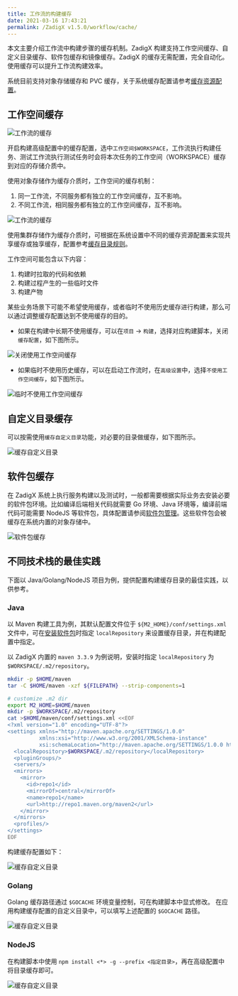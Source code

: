 ```yaml
---
title: 工作流的构建缓存
date: 2021-03-16 17:43:21
permalink: /ZadigX v1.5.0/workflow/cache/
---
```

本文主要介绍工作流中构建步骤的缓存机制。ZadigX 构建支持工作空间缓存、自定义目录缓存、软件包缓存和镜像缓存。ZadigX 的缓存无需配置，完全自动化。使用缓存可以提升工作流构建效率。

系统目前支持对象存储缓存和 PVC 缓存，关于系统缓存配置请参考[缓存资源配置](/ZadigX%20v1.5.0/pages/cluster_manage/#缓存资源配置)。

## 工作空间缓存

![工作流的缓存](../../../_images/workflow_cache_1_1.png)

开启构建高级配置中的缓存配置，选中`工作空间$WORKSPACE`，工作流执行构建任务、测试工作流执行测试任务时会将本次任务的工作空间（WORKSPACE）缓存到对应的存储介质中。

使用对象存储作为缓存介质时，工作空间的缓存机制：
1. 同一工作流，不同服务都有独立的工作空间缓存，互不影响。
2. 不同工作流，相同服务都有独立的工作空间缓存，互不影响。

![工作流的缓存](../../../_images/workflow_cache_1.png)

使用集群存储作为缓存介质时，可根据在系统设置中不同的缓存资源配置来实现共享缓存或独享缓存，配置参考[缓存目录规则](/ZadigX%20v1.5.0/pages/cluster_manage/#使用集群存储)。

工作空间可能包含以下内容：
1. 构建时拉取的代码和依赖
2. 构建过程产生的一些临时文件
3. 构建产物

某些业务场景下可能不希望使用缓存，或者临时不使用历史缓存进行构建，那么可以通过调整缓存配置达到不使用缓存的目的。

* 如果在构建中长期不使用缓存，可以在`项目` -> `构建`，选择对应构建脚本，关闭 `缓存配置`，如下图所示。

![关闭使用工作空间缓存](../../../_images/workflow_cache_2.png)

* 如果临时不使用历史缓存，可以在启动工作流时，在`高级设置`中，选择`不使用工作空间缓存`，如下图所示。

![临时不使用工作空间缓存](../../../_images/workflow_cache_3.png)

## 自定义目录缓存
可以按需使用`缓存自定义目录`功能，对必要的目录做缓存，如下图所示。

![缓存自定义目录](../../../_images/workflow_cache_4.png)

## 软件包缓存

在 ZadigX 系统上执行服务构建以及测试时，一般都需要根据实际业务去安装必要的软件包环境。比如编译后端相关代码就需要 Go 环境、Java 环境等，编译前端代码可能需要 NodeJS 等软件包，具体配置请参阅[软件包管理](/ZadigX%20v1.5.0/settings/app/)。这些软件包会被缓存在系统内置的对象存储中。

![软件包缓存](../../../_images/workflow_cache_5.png)

## 不同技术栈的最佳实践

下面以 Java/Golang/NodeJS 项目为例，提供配置构建缓存目录的最佳实践，以供参考。

### Java

以 Maven 构建工具为例，其默认配置文件位于 `${M2_HOME}/conf/settings.xml` 文件中，可在[安装软件包](/ZadigX%20v1.5.0/settings/app/)时指定 `localRepository` 来设置缓存目录，并在构建配置中指定。

以 ZadigX 内置的 `maven 3.3.9` 为例说明，安装时指定 `localRepository` 为 `$WORKSPACE/.m2/repository`。

``` bash
mkdir -p $HOME/maven
tar -C $HOME/maven -xzf ${FILEPATH} --strip-components=1

# customize .m2 dir
export M2_HOME=$HOME/maven
mkdir -p $WORKSPACE/.m2/repository
cat >$HOME/maven/conf/settings.xml <<EOF
<?xml version="1.0" encoding="UTF-8"?>
<settings xmlns="http://maven.apache.org/SETTINGS/1.0.0"
          xmlns:xsi="http://www.w3.org/2001/XMLSchema-instance"
          xsi:schemaLocation="http://maven.apache.org/SETTINGS/1.0.0 http://maven.apache.org/xsd/settings-1.0.0.xsd">
  <localRepository>$WORKSPACE/.m2/repository</localRepository>
  <pluginGroups/>
  <servers/>
  <mirrors>
    <mirror>
      <id>repo1</id>
      <mirrorOf>central</mirrorOf>
      <name>repo1</name>
      <url>http://repo1.maven.org/maven2</url>
    </mirror>
  </mirrors>
  <profiles/>
</settings>
EOF
```

构建缓存配置如下：

![缓存自定义目录](../../../_images/build_cache_config_1.png)

### Golang

Golang 缓存路径通过 `$GOCACHE` 环境变量控制，可在构建脚本中显式修改。
在应用构建缓存配置的自定义目录中，可以填写上述配置的 `$GOCACHE` 路径。

![缓存自定义目录](../../../_images/build_cache_config_2.png)

### NodeJS

在构建脚本中使用 `npm install <*> -g --prefix <指定目录>`，再在高级配置中将目录缓存即可。

![缓存自定义目录](../../../_images/build_cache_config_3.png)
